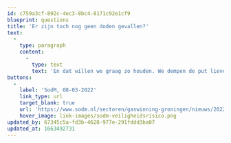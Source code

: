 ```yaml
---
id: c759a3cf-892c-4ec3-8bc4-8171c92e1cf9
blueprint: questions
title: 'Er zijn toch nog geen doden gevallen?'
text:
  -
    type: paragraph
    content:
      -
        type: text
        text: 'En dat willen we graag zo houden. We dempen de put liever voor er een kalf verdronken is. En dan hebben we het alleen nog maar over doden of gewonden door instortingsgevaar, niet over vroegtijdig overlijden als gevolg van de problematiek. De vergelijking trekken met Oekraïense slachtoffers is een vals dilemma, omdat als Nederland zich afsluit van Russisch gas, er ook een gastekort ontstaat.'
buttons:
  -
    label: 'SodM, 08-03-2022'
    link_type: url
    target_blank: true
    url: 'https://www.sodm.nl/sectoren/gaswinning-groningen/nieuws/2022/03/08/sodm-gaswinning-groningen-nog-steeds-een-veiligheidsrisico'
    hover_image: link-images/sodm-veiligheidsrisico.png
updated_by: 67345c5a-fd3b-4628-977e-291fddd3ba07
updated_at: 1663492731
---
```

